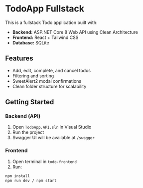 # TodoApp Fullstack

This is a fullstack Todo application built with:

- **Backend:** ASP.NET Core 8 Web API using Clean Architecture
- **Frontend:** React + Tailwind CSS
- **Database:** SQLite

## Features

- Add, edit, complete, and cancel todos
- Filtering and sorting
- SweetAlert2 modal confirmations
- Clean folder structure for scalability

## Getting Started

### Backend (API)
1. Open `TodoApp.API.sln` in Visual Studio
2. Run the project
3. Swagger UI will be available at `/swagger`

### Frontend
1. Open terminal in `todo-frontend`
2. Run:

```bash
npm install
npm run dev / npm start